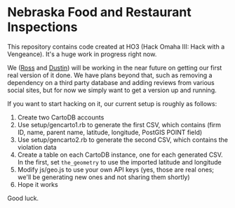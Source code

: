 Nebraska Food and Restaurant Inspections
========================================

This repository contains code created at HO3 (Hack Omaha III: Hack with a Vengeance). It's a huge work in progress right now.

We ([Ross](http://twitter.com/rossnelson) and [Dustin](http://twitter.com/tacktaco)) will be working in the near future on getting our first real version of it done. We have plans beyond that, such as removing a dependency on a third party database and adding reviews from various social sites, but for now we simply want to get a version up and running.

If you want to start hacking on it, our current setup is roughly as follows:

1. Create two CartoDB accounts
2. Use setup/gencarto1.rb to generate the first CSV, which contains (firm ID, name, parent name, latitude, longitude, PostGIS POINT field)
3. Use setup/gencarto2.rb to generate the second CSV, which contains the violation data
4. Create a table on each CartoDB instance, one for each generated CSV. In the first, set `the_geometry` to use the imported latitude and longitude
5. Modify js/geo.js to use your own API keys (yes, those are real ones; we'll be generating new ones and not sharing them shortly)
6. Hope it works

Good luck.